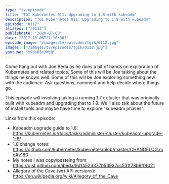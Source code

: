 ```yaml
---
type: "tv-episode"
title: "TGI Kubernetes 011: Upgrading to 1.8 with kubeadm"
description: "TGI Kubernetes 011: Upgrading to 1.8 with kubeadm"
episode: "0112"
aliases: ["/0112"]
publishdate: "2020-07-08"
date: "2017-10-06T21:10:30Z"
episode_image: "/images/tv/episodes/tgik/0112.jpg"
images: ["/images/tv/episodes/tgik/0112.jpg"]
youtube: "x9doB5eJWgQ"
---
```


Come hang out with Joe Beda as he does a bit of hands on exploration of Kubernetes and related topics. Some of this will be Joe talking about the things he knows well. Some of this will be Joe exploring something new with the audience. Ask questions, comment and help decide where things go.

This episode will involving taking a running 1.7.x cluster that was originally built with kubeadm and upgrading that to 1.8.  We&#39;ll also talk about the future of install tools and maybe have time to explore &#34;kubeadm phases&#34;.

Links from this episode:
* Kubeadm upgrade guide to 1.8: https://kubernetes.io/docs/tasks/administer-cluster/kubeadm-upgrade-1-8/
* 1.8 change notes: https://github.com/kubernetes/kubernetes/blob/master/CHANGELOG.md#v180
* My notes I was copy/pasteing from: https://gist.github.com/jbeda/9d14523377b53937cc531f78b9f0f021
* Allegory of the Cave (wrt API versions): https://en.wikipedia.org/wiki/Allegory_of_the_Cave
